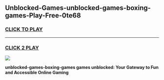
## Unblocked-Games-unblocked-games-boxing-games-Play-Free-0te68
<h3>
<a href="https://premium76.site?title=unblocked-games-boxing-games&ref=10A">CLICK TO PLAY</a></h3>
<hr>

<h3>
<a href="https://premium76.site?title=unblocked-games-boxing-games&ref=10A">CLICK 2 PLAY</a>
  
</h3>

<a href="https://premium76.site?title=unblocked-games-boxing-games&ref=10A"><img src="https://clearcache.store/games.png"></a>


**unblocked-games-boxing-games games unblocked: Your Gateway to Fun and Accessible Online Gaming**
